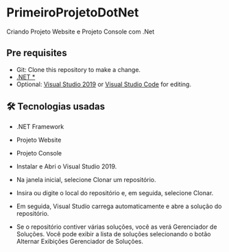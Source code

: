 # PrimeiroProjetoDotNet
Criando Projeto Website  e Projeto Console com .Net

## Pre requisites

* Git: Clone this repository to make a change.
* [.NET \*](https://dotnet.microsoft.com/download)
* Optional: [Visual Studio 2019](https://visualstudio.microsoft.com/vs/) or [Visual Studio Code](https://code.visualstudio.com/) for editing.


<h2>🛠 Tecnologias usadas</h2>

* .NET Framework
* Projeto Website
* Projeto Console



* Instalar e Abri o Visual Studio 2019.
* Na janela inicial, selecione Clonar um repositório.
* Insira ou digite o local do repositório e, em seguida, selecione Clonar.
* Em seguida, Visual Studio carrega automaticamente e abre a solução do repositório.
* Se o repositório contiver várias soluções, você as verá Gerenciador de Soluções. Você pode exibir a lista de soluções selecionando o botão Alternar Exibições Gerenciador de Soluções.
